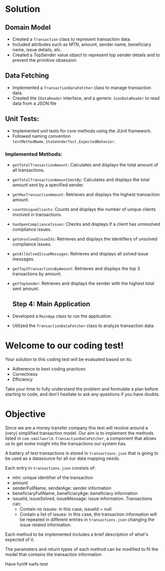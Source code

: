 # Solution

## Domain Model
- Created a `Transaction` class to represent transaction data.
- Included attributes such as MTN, amount, sender name, beneficiary name, issue details, etc.
- Created a TopSender value object to represent top sender details and to prevent the primitive obsession

## Data Fetching
- Implemented a `TransactionDataFetcher` class to manage transaction data.
- Created the `IDataReader` interface, and a generic `JsonDataReader` to read data from a JSON file

## Unit Tests:
- Implemented unit tests for core methods using the JUnit framework.
- Followed naming convention `testMethodName_StateUnderTest_ExpectedBehavior`.

### Implemented Methods:
- `getTotalTransactionAmount`: Calculates and displays the total amount of all transactions.
- `getTotalTransactionAmountSentBy`: Calculates and displays the total amount sent by a specified sender.
- `getMaxTransactionAmount`: Retrieves and displays the highest transaction amount.
- `countUniqueClients`: Counts and displays the number of unique clients involved in transactions.
- `hasOpenComplianceIssues`: Checks and displays if a client has unresolved compliance issues.
- `getUnsolvedIssueIds`: Retrieves and displays the identifiers of unsolved compliance issues.
- `getAllSolvedIssueMessages`: Retrieves and displays all solved issue messages.
- `getTop3TransactionsByAmount`: Retrieves and displays the top 3 transactions by amount.
- `getTopSender`: Retrieves and displays the sender with the highest total sent amount.

  ## Step 4: Main Application
- Developed a `MainApp` class to run the application.
- Utilized the `TransactionDataFetcher` class to analyze transaction data.


# Welcome to our coding test!

Your solution to this coding test will be evaluated based on its:
 * Adherence to best coding practices
 * Correctness
 * Efficiency

Take your time to fully understand the problem and formulate a plan before starting to code, and don't hesitate to ask any questions if you have doubts.

# Objective

Since we are a money transfer company this test will revolve around a (very) simplified transaction model. Our aim is to implement the methods listed in `com.smallworld.TransactionDataFetcher`, a component that allows us to get some insight into the transactions our system has.

A battery of test transactions is stored in `transactions.json` that is going to be used as a datasource for all our data mapping needs.

Each entry in `transactions.json` consists of:
 * mtn: unique identifier of the transaction
 * amount
 * senderFullName, senderAge: sender information
 * beneficiaryFullName, beneficiaryAge: beneficiary information
 * issueId, issueSolved, issueMessage: issue information. Transactions can:
   * Contain no issues: in this case, issueId = null.
   * Contain a list of issues: in this case, the transaction information will be repeated in different entries in `transactions.json` changing the issue related information.

Each method to be implemented includes a brief description of what's expected of it.

The parameters and return types of each method can be modified to fit the model that contains the transaction information

Have fun!#   s w f s - t e s t 
 
 
